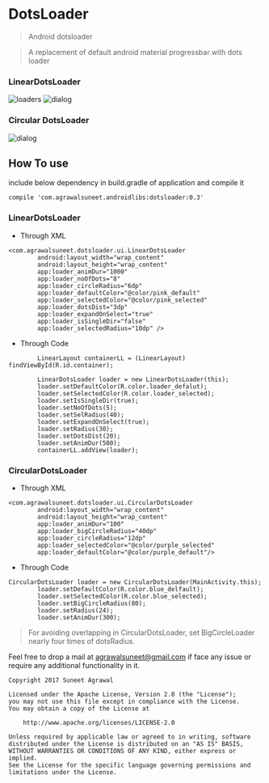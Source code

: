 # DotsLoader
> Android dotsloader

> A replacement of default android material progressbar with dots loader

### LinearDotsLoader
![loaders](https://cloud.githubusercontent.com/assets/12999622/24325203/bc34912e-11b9-11e7-9983-4b3fdd39276c.gif)
![dialog](https://cloud.githubusercontent.com/assets/12999622/22540867/a7c15658-e948-11e6-81a4-533b48f7d0d3.gif)

### Circular DotsLoader
![dialog](https://cloud.githubusercontent.com/assets/12999622/22540867/a7c15658-e948-11e6-81a4-533b48f7d0d3.gif)



## How To use
include below dependency in build.gradle of application and compile it
```
compile 'com.agrawalsuneet.androidlibs:dotsloader:0.3'
```

### LinearDotsLoader
* Through XML
```
<com.agrawalsuneet.dotsloader.ui.LinearDotsLoader
        android:layout_width="wrap_content"
        android:layout_height="wrap_content"
        app:loader_animDur="1000"
        app:loader_noOfDots="8"
        app:loader_circleRadius="6dp"
        app:loader_defaultColor="@color/pink_default"
        app:loader_selectedColor="@color/pink_selected"
        app:loader_dotsDist="3dp"
        app:loader_expandOnSelect="true"
        app:loader_isSingleDir="false"
        app:loader_selectedRadius="10dp" />
```

*  Through Code
```
        LinearLayout containerLL = (LinearLayout) findViewById(R.id.container);

        LinearDotsLoader loader = new LinearDotsLoader(this);
        loader.setDefaultColor(R.color.loader_defalut);
        loader.setSelectedColor(R.color.loader_selected);
        loader.setIsSingleDir(true);
        loader.setNoOfDots(5);
        loader.setSelRadius(40);
        loader.setExpandOnSelect(true);
        loader.setRadius(30);
        loader.setDotsDist(20);
        loader.setAnimDur(500);
        containerLL.addView(loader);
```


### CircularDotsLoader
* Through XML
```
<com.agrawalsuneet.dotsloader.ui.CircularDotsLoader
        android:layout_width="wrap_content"
        android:layout_height="wrap_content"
        app:loader_animDur="100"
        app:loader_bigCircleRadius="40dp"
        app:loader_circleRadius="12dp"
        app:loader_selectedColor="@color/purple_selected"
        app:loader_defaultColor="@color/purple_default"/>
```

*  Through Code
```
CircularDotsLoader loader = new CircularDotsLoader(MainActivity.this);
        loader.setDefaultColor(R.color.blue_delfault);
        loader.setSelectedColor(R.color.blue_selected);
        loader.setBigCircleRadius(80);
        loader.setRadius(24);
        loader.setAnimDur(300);
```

> For avoiding overlapping in CircularDotsLoader, set BigCircleLoader nearly four times of dotsRadius.

Feel free to drop a mail at agrawalsuneet@gmail.com if face any issue or require any additional functionality in it.

```
Copyright 2017 Suneet Agrawal

Licensed under the Apache License, Version 2.0 (the "License");
you may not use this file except in compliance with the License.
You may obtain a copy of the License at

    http://www.apache.org/licenses/LICENSE-2.0

Unless required by applicable law or agreed to in writing, software
distributed under the License is distributed on an "AS IS" BASIS,
WITHOUT WARRANTIES OR CONDITIONS OF ANY KIND, either express or implied.
See the License for the specific language governing permissions and
limitations under the License.
```

